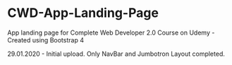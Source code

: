# CWD-App-Landing-Page
App landing page for Complete Web Developer 2.0 Course on Udemy - Created using Bootstrap 4

29.01.2020 - Initial upload. Only NavBar and Jumbotron Layout completed.
